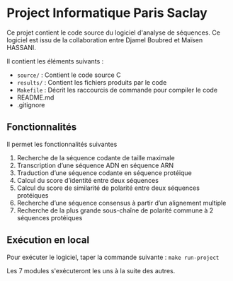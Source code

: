 # Project Informatique Paris Saclay

Ce projet contient le code source du logiciel d'analyse de séquences. 
Ce logiciel est issu de la collaboration entre Djamel Boubred et Maïsen HASSANI.

Il contient les éléments suivants :
- ``source/`` : Contient le code source C
- ``results/`` : Contient les fichiers produits par le code
- ``Makefile`` : Décrit les raccourcis de commande pour compiler le code
- README.md
- .gitignore


## Fonctionnalités

Il permet les fonctionnalités suivantes

1. Recherche de la séquence codante de taille maximale
2. Transcription d’une séquence ADN en séquence ARN
3. Traduction d’une séquence codante en séquence protéique 
4. Calcul du score d’identité entre deux séquences
5. Calcul du score de similarité de polarité entre deux séquences protéiques
6. Recherche d’une séquence consensus à partir d’un alignement multiple 
7. Recherche de la plus grande sous-chaîne de polarité commune à 2 séquences protéiques


## Exécution en local

Pour exécuter le logiciel, taper la commande suivante :
```make run-project```

Les 7 modules s'exécuteront les uns à la suite des autres.
